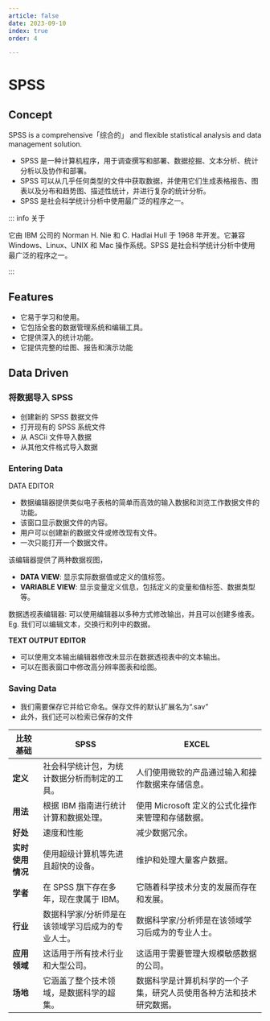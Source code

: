 ```yaml
---
article: false
date: 2023-09-10
index: true
order: 4

---
```


# SPSS

## Concept

SPSS is a comprehensive「综合的」 and flexible statistical analysis and data management solution.

- SPSS 是一种计算机程序，用于调查撰写和部署、数据挖掘、文本分析、统计分析以及协作和部署。
- SPSS 可以从几乎任何类型的文件中获取数据，并使用它们生成表格报告、图表以及分布和趋势图、描述性统计，并进行复杂的统计分析。
- SPSS 是社会科学统计分析中使用最广泛的程序之一。

::: info 关于

它由 IBM 公司的 Norman H. Nie 和 C. Hadlai Hull 于 1968 年开发。它兼容 Windows、Linux、UNIX 和 Mac 操作系统。SPSS 是社会科学统计分析中使用最广泛的程序之一。

:::

## Features

- 它易于学习和使用。
- 它包括全套的数据管理系统和编辑工具。
- 它提供深入的统计功能。
- 它提供完整的绘图、报告和演示功能

## Data Driven

### 将数据导入 SPSS

- 创建新的 SPSS 数据文件
- 打开现有的 SPSS 系统文件
- 从 ASCii 文件导入数据
- 从其他文件格式导入数据

### Entering Data

DATA EDITOR

- 数据编辑器提供类似电子表格的简单而高效的输入数据和浏览工作数据文件的功能。
- 该窗口显示数据文件的内容。
- 用户可以创建新的数据文件或修改现有文件。
- 一次只能打开一个数据文件。

该编辑器提供了两种数据视图，

- **DATA VIEW**: 显示实际数据值或定义的值标签。
- **VARIABLE VIEW**: 显示变量定义信息，包括定义的变量和值标签、数据类型等。

数据透视表编辑器: 可以使用编辑器以多种方式修改输出，并且可以创建多维表。Eg. 我们可以编辑文本，交换行和列中的数据。

**TEXT OUTPUT EDITOR**

- 可以使用文本输出编辑器修改未显示在数据透视表中的文本输出。
- 可以在图表窗口中修改高分辨率图表和绘图。

### Saving Data

- 我们需要保存它并给它命名。保存文件的默认扩展名为“.sav”
- 此外，我们还可以检索已保存的文件

| 比较基础         | SPSS                                              | EXCEL                                                        |
| ---------------- | ------------------------------------------------- | ------------------------------------------------------------ |
| **定义**         | 社会科学统计包，为统计数据分析而制定的工具。      | 人们使用微软的产品通过输入和操作数据来存储信息。             |
| **用法**         | 根据 IBM 指南进行统计计算和数据处理。             | 使用 Microsoft 定义的公式化操作来管理和存储数据。            |
| **好处**         | 速度和性能                                        | 减少数据冗余。                                               |
| **实时使用情况** | 使用超级计算机等先进且超快的设备。                | 维护和处理大量客户数据。                                     |
| **学者**         | 在 SPSS 旗下存在多年，现在隶属于 IBM。            | 它随着科学技术分支的发展而存在和发展。                       |
| **行业**         | 数据科学家/分析师是在该领域学习后成为的专业人士。 | 数据科学家/分析师是在该领域学习后成为的专业人士。            |
| **应用领域**     | 这适用于所有技术行业和大型公司。                  | 这适用于需要管理大规模敏感数据的公司。                       |
| **场地**         | 它涵盖了整个技术领域，是数据科学的超集。          | 数据科学是计算机科学的一个子集，研究人员使用各种方法和技术研究数据。 |
